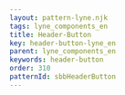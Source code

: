 ```yaml
---
layout: pattern-lyne.njk
tags: lyne_components_en
title: Header-Button
key: header-button-lyne_en
parent: lyne_components_en
keywords: header-button
order: 310
patternId: sbbHeaderButton
---
```

